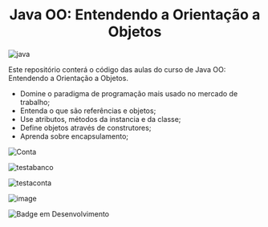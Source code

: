<h1 align="center"> Java OO: Entendendo a Orientação a Objetos </h1>


![java](https://user-images.githubusercontent.com/103947996/179530938-bd4e9fce-cabc-47f2-bf04-e03f9b479e8a.JPG)

Este repositório conterá o código das aulas do curso de Java OO: Entendendo a Orientação a Objetos.

- Domine o paradigma de programação mais usado no mercado de trabalho;
- Entenda o que são referências e objetos;
- Use atributos, métodos da instancia e da classe;
- Define objetos através de construtores;
- Aprenda sobre encapsulamento;
          
 
 ![Conta](https://user-images.githubusercontent.com/103947996/180560096-6df80711-31b2-406f-a9ad-ab24154b7c1a.JPG)
 
 ![testabanco](https://user-images.githubusercontent.com/103947996/180560194-6cd6fd07-2189-48be-bcbe-1d3d1cd23b75.JPG)

 ![testaconta](https://user-images.githubusercontent.com/103947996/180560274-44368ab0-b4cf-48ab-99b1-0e54a5c8b64a.JPG)

 ![image](https://user-images.githubusercontent.com/103947996/180559513-b34e2906-ba39-4068-8088-2db69a9d79fd.png)

 ![Badge em Desenvolvimento](http://img.shields.io/static/v1?label=STATUS&message=%20DESENVOLVIDO&color=GREEN&style=for-the-badge)

